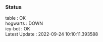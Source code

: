 ### Status


table : OK  
hogwarts : DOWN  
icy-bot : OK  
Latest Update : 2022-09-24 10:10:11.393588
